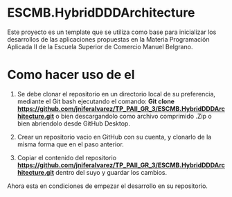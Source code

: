 # ESCMB.HybridDDDArchitecture

Este proyecto es un template que se utiliza como base para inicializar los desarrollos de las aplicaciones propuestas en la Materia Programación Aplicada II de la Escuela Superior de Comercio Manuel Belgrano.

# Como hacer uso de el

1. Se debe clonar el repositorio en un directorio local de su preferencia, mediante el Git bash ejecutando el comando: **Git clone https://github.com/jniferalvarez/TP_PAII_GR_3/ESCMB.HybridDDDArchitecture.git** o bien descargandolo como archivo comprimido .Zip o bien abriendolo desde GitHub Desktop.

2. Crear un repositorio vacio en GitHub con su cuenta, y clonarlo de la misma forma que en el paso anterior.

3. Copiar el contenido del repositorio **https://github.com/jniferalvarez/TP_PAII_GR_3/ESCMB.HybridDDDArchitecture.git** dentro del suyo y guardar los cambios.

Ahora esta en condiciones de empezar el desarrollo en su repositorio.
 